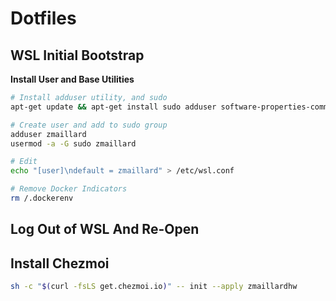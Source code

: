 # Dotfiles

## WSL Initial Bootstrap

**Install User and Base Utilities**

```bash
# Install adduser utility, and sudo
apt-get update && apt-get install sudo adduser software-properties-common curl

# Create user and add to sudo group
adduser zmaillard
usermod -a -G sudo zmaillard

# Edit 
echo "[user]\ndefault = zmaillard" > /etc/wsl.conf

# Remove Docker Indicators
rm /.dockerenv
```

## Log Out of WSL And Re-Open

## Install Chezmoi
```bash
sh -c "$(curl -fsLS get.chezmoi.io)" -- init --apply zmaillardhw
```
